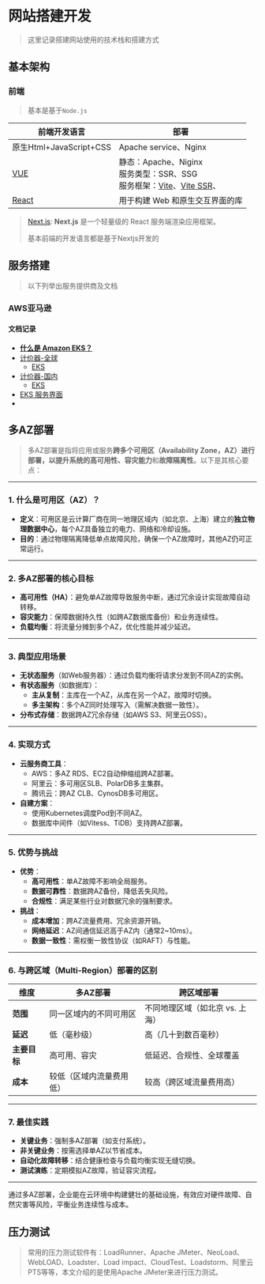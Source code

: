 # 网站搭建开发

>  这里记录搭建网站使用的技术栈和搭建方式





## 基本架构

### 前端

> 基本是基于`Node.js`



| 前端开发语言                                        | 部署                                                         |
| --------------------------------------------------- | ------------------------------------------------------------ |
| 原生Html+JavaScript+CSS                             | Apache service、Nginx                                        |
| [VUE](https://cn.vuejs.org/guide/introduction.html) | 静态：Apache、Niginx<br />服务类型：SSR、SSG<br />服务框架：[Vite](https://cn.vitejs.dev/guide/)、[Vite SSR](https://cn.vitejs.dev/guide/ssr.html)、 |
| [React](https://zh-hans.react.dev/)                 | 用于构建 Web 和原生交互界面的库                              |

> [Next.js](https://nextjs.frontendx.cn/): **Next.js** 是一个轻量级的 React 服务端渲染应用框架。
>
> 基本前端的开发语言都是基于Nextjs开发的





## 服务搭建

> 以下列举出服务提供商及文档

### AWS亚马逊

#### 文档记录

- [**什么是 Amazon EKS？**](https://docs.amazonaws.cn/eks/latest/userguide/what-is-eks.html)
- [计价器-全球](https://calculator.aws/#/addService)
  - [EKS](https://calculator.aws/#/createCalculator/EKS)
- [计价器-国内](https://calculator.amazonaws.cn/#/?nc2=h_ql_pr_calc)
  - [EKS](https://calculator.amazonaws.cn/#/createCalculator/EKS?nc2=h_ql_pr_calc)
- [EKS 服务界面](https://www.amazonaws.cn/eks/)
- 



## 多AZ部署

> 多AZ部署是指将应用或服务**跨多个可用区（Availability Zone，AZ）**进行部署，以提升系统的**高可用性、容灾能力**和**故障隔离性**。以下是其核心要点：

---

### **1. 什么是可用区（AZ）？**
- **定义**：可用区是云计算厂商在同一地理区域内（如北京、上海）建立的**独立物理数据中心**，每个AZ具备独立的电力、网络和冷却设施。
- **目的**：通过物理隔离降低单点故障风险，确保一个AZ故障时，其他AZ仍可正常运行。

---

### **2. 多AZ部署的核心目标**
- **高可用性（HA）**：避免单AZ故障导致服务中断，通过冗余设计实现故障自动转移。
- **容灾能力**：保障数据持久性（如跨AZ数据库备份）和业务连续性。
- **负载均衡**：将流量分摊到多个AZ，优化性能并减少延迟。

---

### **3. 典型应用场景**
- **无状态服务**（如Web服务器）：通过负载均衡将请求分发到不同AZ的实例。
- **有状态服务**（如数据库）：
  - **主从复制**：主库在一个AZ，从库在另一个AZ，故障时切换。
  - **多主架构**：多个AZ同时处理写入（需解决数据一致性）。
- **分布式存储**：数据跨AZ冗余存储（如AWS S3、阿里云OSS）。

---

### **4. 实现方式**
- **云服务商工具**：
  - AWS：多AZ RDS、EC2自动伸缩组跨AZ部署。
  - 阿里云：多可用区SLB、PolarDB多主集群。
  - 腾讯云：跨AZ CLB、CynosDB多可用区。
- **自建方案**：
  - 使用Kubernetes调度Pod到不同AZ。
  - 数据库中间件（如Vitess、TiDB）支持跨AZ部署。

---

### **5. 优势与挑战**
- **优势**：
  - **高可用性**：单AZ故障不影响全局服务。
  - **数据可靠性**：数据跨AZ备份，降低丢失风险。
  - **合规性**：满足某些行业对数据冗余的强制要求。
- **挑战**：
  - **成本增加**：跨AZ流量费用、冗余资源开销。
  - **网络延迟**：AZ间通信延迟高于AZ内（通常2~10ms）。
  - **数据一致性**：需权衡一致性协议（如RAFT）与性能。

---

### **6. 与跨区域（Multi-Region）部署的区别**
| **维度**     | **多AZ部署**             | **跨区域部署**                  |
| ------------ | ------------------------ | ------------------------------- |
| **范围**     | 同一区域内的不同可用区   | 不同地理区域（如北京 vs. 上海） |
| **延迟**     | 低（毫秒级）             | 高（几十到数百毫秒）            |
| **主要目标** | 高可用、容灾             | 低延迟、合规性、全球覆盖        |
| **成本**     | 较低（区域内流量费用低） | 较高（跨区域流量费用高）        |

---

### **7. 最佳实践**
- **关键业务**：强制多AZ部署（如支付系统）。
- **非关键业务**：按需选择单AZ以节省成本。
- **自动化故障转移**：结合健康检查与负载均衡实现无缝切换。
- **测试演练**：定期模拟AZ故障，验证容灾流程。

---

通过多AZ部署，企业能在云环境中构建健壮的基础设施，有效应对硬件故障、自然灾害等风险，平衡业务连续性与成本。



## 压力测试

> 常用的压力测试软件有：LoadRunner、Apache JMeter、NeoLoad、WebLOAD、Loadster、Load impact、CloudTest、Loadstorm、阿里云PTS等等，本文介绍的是使用Apache JMeter来进行压力测试。



